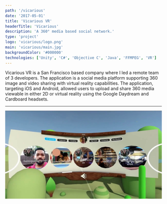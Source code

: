```yaml
---
path: '/vicarious'
date: '2017-05-01'
title: 'Vicarious VR'
headerTitle: 'Vicarious'
description: 'A 360° media based social network.'
type: 'project'
logo: 'vicarious/logo.png'
main: 'vicarious/main.jpg'
backgroundColor: '#000000'
technologies: ['Unity', 'C#', 'Objective C', 'Java', 'FFMPEG', 'VR']
---
```


Vicarious VR is a San Francisco based company where I led a remote team of 3 developers. The application is a social media platform supporting 360 image and video sharing with virtual reality capabilities. The application, targeting iOS and Android, allowed users to upload and share 360 media viewable in either 2D or virtual reality using the Google Daydream and Cardboard headsets.

---

![Vicarious VR](../images/vicarious/main.jpg)